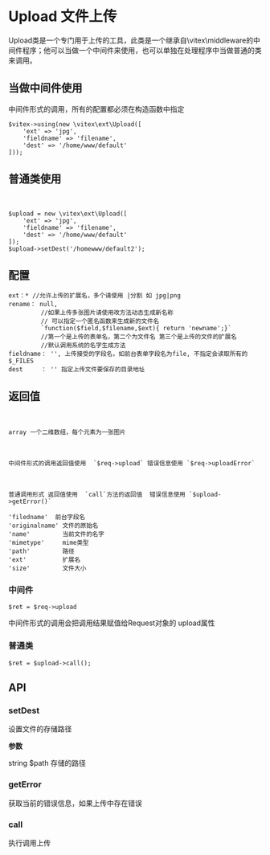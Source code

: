 # Upload 文件上传

Upload类是一个专门用于上传的工具，此类是一个继承自\vitex\middleware的中间件程序；他可以当做一个中间件来使用，也可以单独在处理程序中当做普通的类来调用。  

## 当做中间件使用

中间件形式的调用，所有的配置都必须在构造函数中指定  

``` 
$vitex->using(new \vitex\ext\Upload([
	'ext' => 'jpg',  
	'fieldname' => 'filename',  
	'dest' => '/home/www/default'  
]));
```

## 普通类使用

​	

``` 
$upload = new \vitex\ext\Upload([
	'ext' => 'jpg',  
	'fieldname' => 'filename',  
	'dest' => '/home/www/default'  
]);  
$upload->setDest('/homewww/default2');  
```

## 配置

``` 
ext：* //允许上传的扩展名，多个请使用 |分割 如 jpg|png   
rename： null, 
		 //如果上传多张图片请使用改方法动态生成新名称   
		 // 可以指定一个匿名函数来生成新的文件名    
		 `function($field,$filename,$ext){ return 'newname';}`  
		 //第一个是上传的表单名，第二个为文件名 第三个是上传的文件的扩展名
         //默认调用系统的名字生成方法
fieldname： '', 上传接受的字段名，如前台表单字段名为file, 不指定会读取所有的$_FILES   
dest     ： '' 指定上传文件要保存的目录地址
```

## 返回值

​	

``` 
array 一个二维数组，每个元素为一张图片  
```

​	

``` 
中间件形式的调用返回值使用  `$req->upload` 错误信息使用 `$req->uploadError`  
```

​	

``` 
普通调用形式 返回值使用  `call`方法的返回值  错误信息使用 `$upload->getError()`  

'filedname'  前台字段名   
'originalname' 文件的原始名   
'name'         当前文件的名字   
'mimetype'     mime类型   
'path'         路径   
'ext'          扩展名   
'size'         文件大小  
```

### 中间件

`$ret = $req->upload`   

中间件形式的调用会把调用结果赋值给Request对象的 upload属性 

### 普通类

`$ret = $upload->call();` 

## API



### setDest

设置文件的存储路径

**参数**  

string $path  存储的路径

### getError

获取当前的错误信息，如果上传中存在错误  

### call

执行调用上传